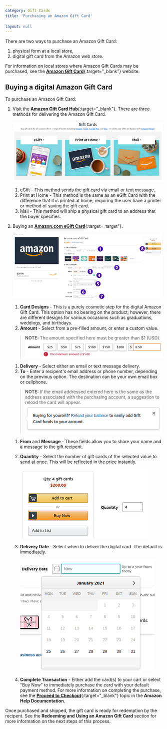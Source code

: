 ```yaml
---
category: Gift Cards
title: 'Purchasing an Amazon Gift Card'

layout: null
---
```


There are two ways to purchase an Amazon Gift Card:  
1. physical form at a local store,  
1. digital gift card from the Amazon web store.

For information on local stores where Amazon Gift Cards may be purchased, see the [**Amazon Gift Card**](https://www.amazon.com/b/?node=13582391011){:target="_blank"} website.

## Buying a digital Amazon Gift Card

To purchase an Amazon Gift Card:
1. Visit the [**Amazon Gift Card Hub**](https://www.amazon.com/gift-cards/b?ie=UTF8&node=2238192011){:target="_blank"}. There are three methods for delivering the Amazon Gift Card. 
    
    ![Amazon Gift Card Hub](gifthub-1.png)  
    
    1. eGift - This method sends the gift card via email or text message, 
    1. Print at Home - This method is the same as an eGift Card with the difference that it is printed at home, requiring the user have a printer or method of saving the gift card. 
    1. Mail - This method will ship a physical gift card to an address that the buyer specifies.  
      
1. Buying an [**Amazon.com eGift Card**](https://www.amazon.com/Amazon-Amazon-com-eGift-Cards/dp/BT00DC6QU4){:target=_target"}.  
        
    ![The Purchase Details Screen for an Amazon Gift Card](giftcard-purchase.png)
    
    1. **Card Designs** - This is a purely cosmetic step for the digital Amazon Gift Card. This option has no bearing on the product; however, there are different designs for various occasions such as graduations, weddings, and birthdays.
    1. **Amount** - Select from a pre-filled amount, or enter a custom value.
    > **NOTE:** The amount specified here must be greater than $1 (USD).   
    ![A minimum value warning displays for any values that are less than $1.00.](min-val.png)  
    1. **Delivery** - Select either an email or text message delivery.
    1. **To** - Enter a recipent's email address or phone number, depending on the previous option. The destination can be your own email box or cellphone. 
    > **NOTE:** If the email addressed entered here is the same as the address associated with the purchasing account, a suggestion to reload the card will appear.  
    ![Reloading the card is done from the Gift Card Hyb.](emailSelf.png)  
    1. **From** and **Message** - These fields allow you to share your name and a message to the gift recipent.
    1. **Quantity** - Select the number of gift cards of the selected value to send at once. This will be reflected in the price instantly.  
        
        ![The cart value multiplies per the quantity.](cartvalue.png)  

    1. **Delivery Date** - Select when to deliver the digital card. The default is immediately. 

        ![A calendar pops up to select a date to send the card.](selectAdate.png)  

    1. **Complete Transaction** - Either add the card(s) to your cart or select "Buy Now" to immediately purchase the card with your default payment method. For more information on completing the purchase, see the [**Proceed to Checkout**](https://www.amazon.com/gp/help/customer/display.html/ref=help_search_1-1?ie=UTF8&nodeId=201889290&qid=1611635317&sr=1-1){:target="_blank"} topic in the **Amazon Help Documentation**.

Once purchased and shipped, the gift card is ready for redemption by the recipent. See the **Redeeming and Using an Amazon Gift Card** section for more information on the next steps of this process.